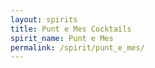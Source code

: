 ```yaml
---
layout: spirits
title: Punt e Mes Cocktails
spirit_name: Punt e Mes
permalink: /spirit/punt_e_mes/
---
```

